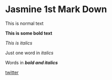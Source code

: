 # Jasmine 1st Mark Down
This is normal text

**This is some bold text**

*This is italics*

Just one word in *italics*

Words in ***bold and italics***

[twitter](www.twitter.com)
